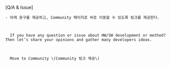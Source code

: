 

  \[Q/A & Issue\]

          

    - 아래 문구를 제공하고, Community 페이지로 바로 이동할 수 있도록 링크를 제공한다.

         

      If you have any question or issue about HW/SW development or method? Then let’s share your opinions and gather many developers ideas. 



      Move to Community \(Community 링크 제공\)



